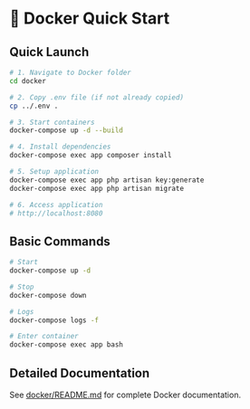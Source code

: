 # 🐳 Docker Quick Start

## Quick Launch

```bash
# 1. Navigate to Docker folder
cd docker

# 2. Copy .env file (if not already copied)
cp ../.env .

# 3. Start containers
docker-compose up -d --build

# 4. Install dependencies
docker-compose exec app composer install

# 5. Setup application
docker-compose exec app php artisan key:generate
docker-compose exec app php artisan migrate

# 6. Access application
# http://localhost:8080
```

## Basic Commands

```bash
# Start
docker-compose up -d

# Stop
docker-compose down

# Logs
docker-compose logs -f

# Enter container
docker-compose exec app bash
```

## Detailed Documentation

See [docker/README.md](docker/README.md) for complete Docker documentation. 